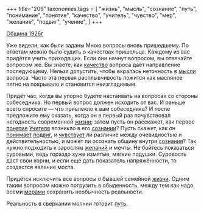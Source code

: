 +++
title="209"
taxonomies.tags = [
 "жизнь",
 "мысль",
 "сознание",
 "путь",
 "понимание",
 "понятие",
 "качество",
 "учитель",
 "чувство",
 "мер",
 "желание",
 "подвиг",
 "учение",
]
+++

[Община 1926г](/agni/1926)

Уже видели, как были заданы Мною вопросы вновь пришедшему. По ответам можно было судить о качествах пришельца. Каждому из вас придётся учить приходящих. Если они начнут вопросом, вы отвечайте вопросом же. Вы знаете, как [качество](/tags/качество) вопроса даёт направление последующему. Нельзя допустить, чтобы вкралась неточность в [мысли](/tags/мысль) вопроса. Часто эта первая расплывчивость ложится как масляное пятно на покрывало и становится неизгладимым.   

Придёт час, когда вы упорно будете настаивать на вопросах со стороны собеседника. Но первый вопрос должен исходить от вас. И раньше всего спросите — что привлекло к вам собеседника? И после предложите ему сказать, когда он в первый раз почувствовал негодность современной [жизни](/tags/жизнь); затем пусть он расскажет, как первое [понятие](/tags/понятие) [Учителя](/tags/учитель) возникло в его [сознании](/tags/сознание)? Пусть скажет, как он [понимает](/tags/понимание) [подвиг](/tags/подвиг), и [чувствует](/tags/чувство) ли различие между очевидностью и действительностью, и может ли осознать общину внутри [сознания](/tags/сознание)? Так нужно подходить к зарослям [желаний](/tags/желание) и мечты. Не бойтесь показаться суровыми, ведь гораздо хуже измятые, мягкие подушки. Суровость даст свои корни, и если ещё дать показатель напряжённости, то создастся явление моста.   

Придётся исключить все вопросы о бывшей семейной [жизни](/tags/жизнь). Одним таким вопросом можно погрузить в обыденность, между тем как надо всеми [мерами](/tags/мер) сохранить необычность реальности.   

Реальность в сверкании молнии готовит [путь](/tags/путь).   

